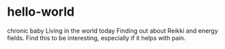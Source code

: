 # hello-world
chronic baby
Living in the world today
Finding out about Reikki and energy fields. Find this to be interesting, especially if it helps with pain.
